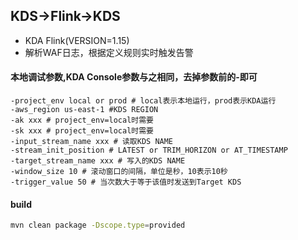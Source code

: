## KDS->Flink->KDS
* KDA Flink(VERSION=1.15)
* 解析WAF日志，根据定义规则实时触发告警
#### 本地调试参数,KDA Console参数与之相同，去掉参数前的-即可
```shell
-project_env local or prod # local表示本地运行，prod表示KDA运行
-aws_region us-east-1 #KDS REGION
-ak xxx # project_env=local时需要
-sk xxx # project_env=local时需要
-input_stream_name xxx # 读取KDS NAME
-stream_init_position # LATEST or TRIM_HORIZON or AT_TIMESTAMP
-target_stream_name xxx # 写入的KDS NAME
-window_size 10 # 滚动窗口的间隔，单位是秒，10表示10秒
-trigger_value 50 # 当次数大于等于该值时发送到Target KDS
```
#### build
```sh
mvn clean package -Dscope.type=provided
```
